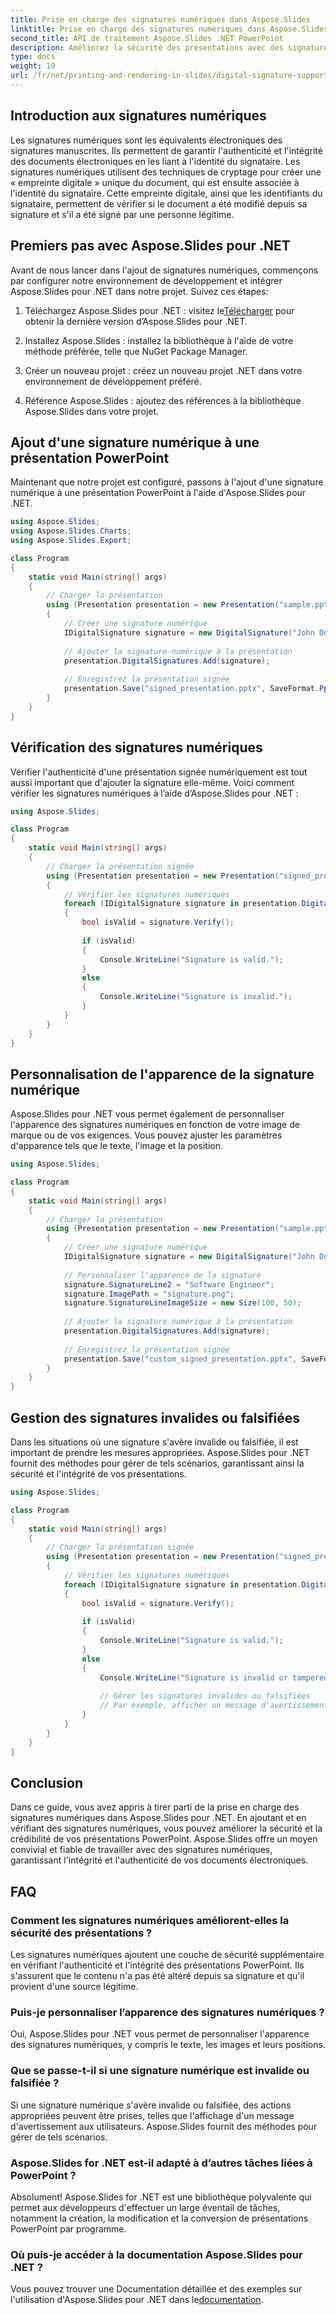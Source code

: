 ```yaml
---
title: Prise en charge des signatures numériques dans Aspose.Slides
linktitle: Prise en charge des signatures numériques dans Aspose.Slides
second_title: API de traitement Aspose.Slides .NET PowerPoint
description: Améliorez la sécurité des présentations avec des signatures numériques à l'aide d'Aspose.Slides pour .NET. Apprenez à ajouter et à vérifier des signatures dans PowerPoint étape par étape.
type: docs
weight: 19
url: /fr/net/printing-and-rendering-in-slides/digital-signature-support/
---
```


## Introduction aux signatures numériques

Les signatures numériques sont les équivalents électroniques des signatures manuscrites. Ils permettent de garantir l'authenticité et l'intégrité des documents électroniques en les liant à l'identité du signataire. Les signatures numériques utilisent des techniques de cryptage pour créer une « empreinte digitale » unique du document, qui est ensuite associée à l'identité du signataire. Cette empreinte digitale, ainsi que les identifiants du signataire, permettent de vérifier si le document a été modifié depuis sa signature et s'il a été signé par une personne légitime.

## Premiers pas avec Aspose.Slides pour .NET

Avant de nous lancer dans l'ajout de signatures numériques, commençons par configurer notre environnement de développement et intégrer Aspose.Slides pour .NET dans notre projet. Suivez ces étapes:

1.  Téléchargez Aspose.Slides pour .NET : visitez le[Télécharger](https://releases.aspose.com/slides/net/) pour obtenir la dernière version d’Aspose.Slides pour .NET.

2. Installez Aspose.Slides : installez la bibliothèque à l'aide de votre méthode préférée, telle que NuGet Package Manager.

3. Créer un nouveau projet : créez un nouveau projet .NET dans votre environnement de développement préféré.

4. Référence Aspose.Slides : ajoutez des références à la bibliothèque Aspose.Slides dans votre projet.

## Ajout d'une signature numérique à une présentation PowerPoint

Maintenant que notre projet est configuré, passons à l'ajout d'une signature numérique à une présentation PowerPoint à l'aide d'Aspose.Slides pour .NET.

```csharp
using Aspose.Slides;
using Aspose.Slides.Charts;
using Aspose.Slides.Export;

class Program
{
    static void Main(string[] args)
    {
        // Charger la présentation
        using (Presentation presentation = new Presentation("sample.pptx"))
        {
            // Créer une signature numérique
            IDigitalSignature signature = new DigitalSignature("John Doe", "Example Company", DateTime.Now);
            
            // Ajouter la signature numérique à la présentation
            presentation.DigitalSignatures.Add(signature);
            
            // Enregistrez la présentation signée
            presentation.Save("signed_presentation.pptx", SaveFormat.Pptx);
        }
    }
}
```

## Vérification des signatures numériques

Vérifier l'authenticité d'une présentation signée numériquement est tout aussi important que d'ajouter la signature elle-même. Voici comment vérifier les signatures numériques à l’aide d’Aspose.Slides pour .NET :

```csharp
using Aspose.Slides;

class Program
{
    static void Main(string[] args)
    {
        // Charger la présentation signée
        using (Presentation presentation = new Presentation("signed_presentation.pptx"))
        {
            // Vérifier les signatures numériques
            foreach (IDigitalSignature signature in presentation.DigitalSignatures)
            {
                bool isValid = signature.Verify();
                
                if (isValid)
                {
                    Console.WriteLine("Signature is valid.");
                }
                else
                {
                    Console.WriteLine("Signature is invalid.");
                }
            }
        }
    }
}
```

## Personnalisation de l'apparence de la signature numérique

Aspose.Slides pour .NET vous permet également de personnaliser l'apparence des signatures numériques en fonction de votre image de marque ou de vos exigences. Vous pouvez ajuster les paramètres d'apparence tels que le texte, l'image et la position.

```csharp
using Aspose.Slides;

class Program
{
    static void Main(string[] args)
    {
        // Charger la présentation
        using (Presentation presentation = new Presentation("sample.pptx"))
        {
            // Créer une signature numérique
            IDigitalSignature signature = new DigitalSignature("John Doe", "Example Company", DateTime.Now);
            
            // Personnaliser l'apparence de la signature
            signature.SignatureLine2 = "Software Engineer";
            signature.ImagePath = "signature.png";
            signature.SignatureLineImageSize = new Size(100, 50);
            
            // Ajouter la signature numérique à la présentation
            presentation.DigitalSignatures.Add(signature);
            
            // Enregistrez la présentation signée
            presentation.Save("custom_signed_presentation.pptx", SaveFormat.Pptx);
        }
    }
}
```

## Gestion des signatures invalides ou falsifiées

Dans les situations où une signature s'avère invalide ou falsifiée, il est important de prendre les mesures appropriées. Aspose.Slides pour .NET fournit des méthodes pour gérer de tels scénarios, garantissant ainsi la sécurité et l'intégrité de vos présentations.

```csharp
using Aspose.Slides;

class Program
{
    static void Main(string[] args)
    {
        // Charger la présentation signée
        using (Presentation presentation = new Presentation("signed_presentation.pptx"))
        {
            // Vérifier les signatures numériques
            foreach (IDigitalSignature signature in presentation.DigitalSignatures)
            {
                bool isValid = signature.Verify();
                
                if (isValid)
                {
                    Console.WriteLine("Signature is valid.");
                }
                else
                {
                    Console.WriteLine("Signature is invalid or tampered.");
                    
                    // Gérer les signatures invalides ou falsifiées
                    // Par exemple, afficher un message d'avertissement à l'utilisateur
                }
            }
        }
    }
}
```

## Conclusion

Dans ce guide, vous avez appris à tirer parti de la prise en charge des signatures numériques dans Aspose.Slides pour .NET. En ajoutant et en vérifiant des signatures numériques, vous pouvez améliorer la sécurité et la crédibilité de vos présentations PowerPoint. Aspose.Slides offre un moyen convivial et fiable de travailler avec des signatures numériques, garantissant l'intégrité et l'authenticité de vos documents électroniques.

## FAQ

### Comment les signatures numériques améliorent-elles la sécurité des présentations ?

Les signatures numériques ajoutent une couche de sécurité supplémentaire en vérifiant l'authenticité et l'intégrité des présentations PowerPoint. Ils s'assurent que le contenu n'a pas été altéré depuis sa signature et qu'il provient d'une source légitime.

### Puis-je personnaliser l’apparence des signatures numériques ?

Oui, Aspose.Slides pour .NET vous permet de personnaliser l'apparence des signatures numériques, y compris le texte, les images et leurs positions.

### Que se passe-t-il si une signature numérique est invalide ou falsifiée ?

Si une signature numérique s'avère invalide ou falsifiée, des actions appropriées peuvent être prises, telles que l'affichage d'un message d'avertissement aux utilisateurs. Aspose.Slides fournit des méthodes pour gérer de tels scénarios.

### Aspose.Slides for .NET est-il adapté à d’autres tâches liées à PowerPoint ?

Absolument! Aspose.Slides for .NET est une bibliothèque polyvalente qui permet aux développeurs d'effectuer un large éventail de tâches, notamment la création, la modification et la conversion de présentations PowerPoint par programme.

### Où puis-je accéder à la documentation Aspose.Slides pour .NET ?

 Vous pouvez trouver une Documentation détaillée et des exemples sur l'utilisation d'Aspose.Slides pour .NET dans le[documentation](https://reference.aspose.com/slides/net/).
